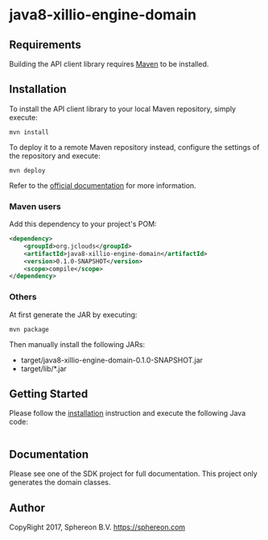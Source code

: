 # java8-xillio-engine-domain

## Requirements

Building the API client library requires [Maven](https://maven.apache.org/) to be installed.

## Installation

To install the API client library to your local Maven repository, simply execute:

```shell
mvn install
```

To deploy it to a remote Maven repository instead, configure the settings of the repository and execute:

```shell
mvn deploy
```

Refer to the [official documentation](https://maven.apache.org/plugins/maven-deploy-plugin/usage.html) for more information.

### Maven users

Add this dependency to your project's POM:

```xml
<dependency>
    <groupId>org.jclouds</groupId>
    <artifactId>java8-xillio-engine-domain</artifactId>
    <version>0.1.0-SNAPSHOT</version>
    <scope>compile</scope>
</dependency>
```

### Others

At first generate the JAR by executing:

    mvn package

Then manually install the following JARs:

* target/java8-xillio-engine-domain-0.1.0-SNAPSHOT.jar
* target/lib/*.jar

## Getting Started

Please follow the [installation](#installation) instruction and execute the following Java code:

```java

```

## Documentation

Please see one of the SDK project for full documentation. This project only generates the domain classes.
## Author
CopyRight 2017, Sphereon B.V. <https://sphereon.com>

